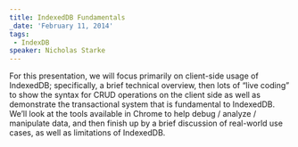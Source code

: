 ```yaml
---
title: IndexedDB Fundamentals
_date: 'February 11, 2014'
tags:
 - IndexDB
speaker: Nicholas Starke
---
```


For this presentation, we will focus primarily on client-side usage of
IndexedDB; specifically, a brief technical overview, then lots of “live coding”
to show the syntax for CRUD operations on the client side as well as
demonstrate the transactional system that is fundamental to IndexedDB.  We’ll
look at the tools available in Chrome to help debug / analyze / manipulate
data, and then finish up by a brief discussion of real-world use cases, as well
as limitations of IndexedDB.
